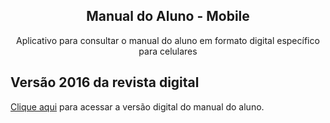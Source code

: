 <div align="center">
    <h2>Manual do Aluno - Mobile</h2>
    <p align="center">
        <a src="https://img.shields.io/badge/Ionic2-lastest-blue.svg"></a>
        <a src="https://img.shields.io/badge/Angular2-lastest-red.svg"></a>
    </p>
    <p align="center">Aplicativo para consultar o manual do aluno em formato digital específico para celulares</p>
</div>

## Versão 2016 da revista digital
[Clique aqui](https://ccsa.ufrn.br/portal/?p=5267) para acessar a versão digital do manual do aluno.
